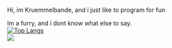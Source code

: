Hi, im Kruemmelbande, and i just like to program for fun
 
Im a furry, and i dont know what else to say.  
[![Top Langs](https://github-readme-stats.vercel.app/api/top-langs/?username=kruemmelbande&theme=radical)](https://github.com/anuraghazra/github-readme-stats)  
![](https://komarev.com/ghpvc/?username=kruemmelbande)
